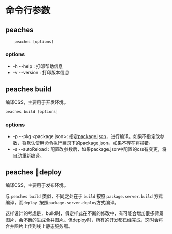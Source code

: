 命令行参数
=========
## peaches 
        peaches [options]

### options
* -h --help : 打印帮助信息
* -v --version : 打印版本信息

## peaches build 
编译CSS，主要用于开发环境。
    
    peaches build [options]

### options
* -p --pkg <package.json>: 指定[package.json](https://github.com/sliuqin/peaches/blob/master/docs/package.md)，进行编译。如果不指定改参数，将默认使用命令执行目录下的package.json，如果不存在将报错。
* -s --autoReload : 配置改参数后，如果package.json中配置的css有变更，将自动重新编译。
 
## peaches deploy
编译CSS，主要用于发布环境。

与 `peaches build` 类似，不同之处在于 `build` 按照 `package.server.build`  方式编译，而`deploy `按照`package.server.deploy`方式编译。

这样设计的考虑是，build时，假定样式在不断的修改中，有可能会增加很多背景图片，会不断的生成合并图片。但deploy时，所有的开发都已经完成，这时会将合并图片上传到线上静态服务器。



